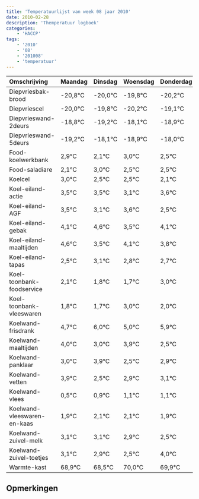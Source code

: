 ```yaml
---
title: 'Temperatuurlijst van week 08 jaar 2010'
date: 2010-02-28
description: 'Themperatuur logboek'
categories:
    - 'HACCP'
tags:
    - '2010'
    - '08'
    - '201008'
    - 'temperatuur'
---
```

|Omschrijving|Maandag|Dinsdag|Woensdag|Donderdag|Vrijdag|Zaterdag|Zondag|
|:---|:---|:---|:---|:---|:---|:---|:---|
|Diepvriesbak-brood|-20,8°C|-20,0°C|-19,8°C|-20,2°C|-19,1°C|-19,9°C|-19,0°C|
|Diepvriescel|-20,0°C|-19,8°C|-20,2°C|-19,1°C|-19,9°C|-19,0°C|-19,5°C|
|Diepvrieswand-2deurs|-18,8°C|-19,2°C|-18,1°C|-18,9°C|-18,0°C|-18,5°C|-18,5°C|
|Diepvrieswand-5deurs|-19,2°C|-18,1°C|-18,9°C|-18,0°C|-18,5°C|-18,5°C|-18,9°C|
|Food-koelwerkbank|2,9°C|2,1°C|3,0°C|2,5°C|2,5°C|2,1°C|2,6°C|
|Food-saladiare|2,1°C|3,0°C|2,5°C|2,5°C|2,1°C|2,6°C|1,5°C|
|Koelcel|3,0°C|2,5°C|2,5°C|2,1°C|2,6°C|1,5°C|2,1°C|
|Koel-eiland-actie|3,5°C|3,5°C|3,1°C|3,6°C|2,5°C|3,1°C|2,8°C|
|Koel-eiland-AGF|3,5°C|3,1°C|3,6°C|2,5°C|3,1°C|2,8°C|2,7°C|
|Koel-eiland-gebak|4,1°C|4,6°C|3,5°C|4,1°C|3,8°C|3,7°C|5,0°C|
|Koel-eiland-maaltijden|4,6°C|3,5°C|4,1°C|3,8°C|3,7°C|5,0°C|4,0°C|
|Koel-eiland-tapas|2,5°C|3,1°C|2,8°C|2,7°C|4,0°C|3,0°C|3,9°C|
|Koel-toonbank-foodservice|2,1°C|1,8°C|1,7°C|3,0°C|2,0°C|2,9°C|1,5°C|
|Koel-toonbank-vleeswaren|1,8°C|1,7°C|3,0°C|2,0°C|2,9°C|1,5°C|1,9°C|
|Koelwand-frisdrank|4,7°C|6,0°C|5,0°C|5,9°C|4,5°C|4,9°C|5,1°C|
|Koelwand-maaltijden|4,0°C|3,0°C|3,9°C|2,5°C|2,9°C|3,1°C|3,1°C|
|Koelwand-panklaar|3,0°C|3,9°C|2,5°C|2,9°C|3,1°C|3,1°C|2,9°C|
|Koelwand-vetten|3,9°C|2,5°C|2,9°C|3,1°C|3,1°C|2,9°C|2,5°C|
|Koelwand-vlees|0,5°C|0,9°C|1,1°C|1,1°C|0,9°C|0,5°C|2,0°C|
|Koelwand-vleeswaren-en-kaas|1,9°C|2,1°C|2,1°C|1,9°C|1,5°C|3,0°C|2,9°C|
|Koelwand-zuivel-melk|3,1°C|3,1°C|2,9°C|2,5°C|4,0°C|3,9°C|3,0°C|
|Koelwand-zuivel-toetjes|3,1°C|2,9°C|2,5°C|4,0°C|3,9°C|3,0°C|4,0°C|
|Warmte-kast|68,9°C|68,5°C|70,0°C|69,9°C|69,0°C|70,0°C|68,7°C|

## Opmerkingen


